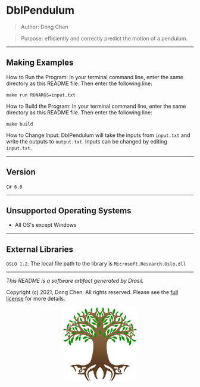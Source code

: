 # DblPendulum 
> Author: Dong Chen

> Purpose: efficiently and correctly predict the motion of a pendulum.

------------------------------------------------------------
## Making Examples 
 How to Run the Program:
In your terminal command line, enter the same directory as this README file. Then enter the following line:
```
make run RUNARGS=input.txt
```

How to Build the Program:
In your terminal command line, enter the same directory as this README file. Then enter the following line:
```
make build
```

How to Change Input:
DblPendulum will take the inputs from `input.txt` and write the outputs to `output.txt`.
Inputs can be changed by editing `input.txt`.

------------------------------------------------------------
## Version 
 `C# 6.0`

------------------------------------------------------------
## Unsupported Operating Systems 
 - All OS's except Windows

------------------------------------------------------------
## External Libraries 
 `OSLO 1.2`. The local file path to the library is `Microsoft.Research.Oslo.dll`

------------------------------------------------------------
*This README is a software artifact generated by Drasil.*

Copyright (c) 2021, Dong Chen. All rights reserved. Please see the [full license](https://github.com/JacquesCarette/Drasil/blob/4b9ad0a3016fecb3c7a2aa82ab142f9e805b5cc8/LICENSE) for more details.

<p align="center">
<img src="../../../../drasil-website/WebInfo/images/Icon.png" alt="Drasil Tree" width="200" />
</p>
